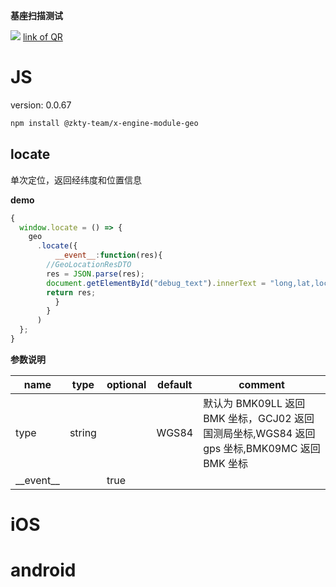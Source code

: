 

**基座扫描测试**
<div id='modulename' style='display:none'>geo</div> <img id='qrimg' src='https://api.qrserver.com/v1/create-qr-code/?size=150x150&data=http://192.168.44.52:3000/docs/modules/all/dist/ui/index.html'></img>
<a id='qrlink' href="about:none">link of QR</a>



# JS


version: 0.0.67
``` bash
npm install @zkty-team/x-engine-module-geo
```



## locate


单次定位，返回经纬度和位置信息


**demo**
``` js
{
  window.locate = () => {
    geo
      .locate({
          __event__:function(res){
        //GeoLocationResDTO
        res = JSON.parse(res);
        document.getElementById("debug_text").innerText = "long,lat,locs:"+ res["longitude"]+res["latitude"]+res["country"]+res["province"]+res["city"]+res["district"]+res["street"];
        return res;
          }
        }
      )
  };
}
``` 

	
**参数说明**

| name                        | type      | optional | default   | comment  |
| --------------------------- | --------- | -------- | --------- |--------- |
| type | string |  | WGS84 |  默认为 BMK09LL 返回 BMK 坐标，GCJ02 返回国测局坐标,WGS84 返回 gps 坐标,BMK09MC 返回 BMK 坐标 |
| \_\_event\_\_ |  | true |  |  |

    

# iOS


# android


